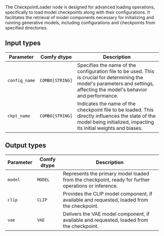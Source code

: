 The CheckpointLoader node is designed for advanced loading operations, specifically to load model checkpoints along with their configurations. It facilitates the retrieval of model components necessary for initializing and running generative models, including configurations and checkpoints from specified directories.

## Input types

| Parameter    | Comfy dtype  | Description |
|--------------|--------------|-------------|
| `config_name` | `COMBO[STRING]` | Specifies the name of the configuration file to be used. This is crucial for determining the model's parameters and settings, affecting the model's behavior and performance. |
| `ckpt_name`  | `COMBO[STRING]` | Indicates the name of the checkpoint file to be loaded. This directly influences the state of the model being initialized, impacting its initial weights and biases. |

## Output types

| Parameter | Comfy dtype | Description |
|-----------|-------------|-------------|
| `model`   | `MODEL`     | Represents the primary model loaded from the checkpoint, ready for further operations or inference. |
| `clip`    | `CLIP`      | Provides the CLIP model component, if available and requested, loaded from the checkpoint. |
| `vae`     | `VAE`       | Delivers the VAE model component, if available and requested, loaded from the checkpoint. |
